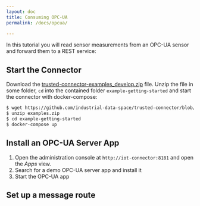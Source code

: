 ```yaml
---
layout: doc
title: Consuming OPC-UA
permalink: /docs/opcua/

---
```


In this tutorial you will read sensor measurements from an OPC-UA sensor and forward them to a REST service:

## Start the Connector

Download the [trusted-connector-examples_develop.zip](https://github.com/industrial-data-space/trusted-connector/blob/develop/examples/trusted-connector-examples_develop.zip?raw=true) file. Unzip the file in some folder, `cd` into the contained folder `example-getting-started` and start the connector with docker-compose:

```bash
$ wget https://github.com/industrial-data-space/trusted-connector/blob/develop/examples/trusted-connector-examples_develop.zip?raw=true -O examples.zip
$ unzip examples.zip
$ cd example-getting-started
$ docker-compose up
```

## Install an OPC-UA Server App

1. Open the administration console at `http://iot-connector:8181` and open the _Apps_ view.
2. Search for a demo OPC-UA server app and install it
3. Start the OPC-UA app


## Set up a message route
